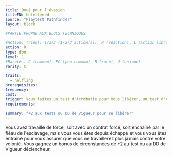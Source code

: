 ```yaml
---
title: Doué pour l'évasion
titleEN: Unfettered
source: "Playtest Pathfinder"
layout: block

#PARTIE PROPRE AUX BLOCS TECHNIQUES

#Action: (rien), 1/2/3 (1/2/3 action[s]), R (réaction), L (action libre)
action: R
type: don
level: 1
#Rareté : C (commun), PC (peu commun), R (rare), U (unique)
rarity: C

traits:
  - halfling
prerequisites: 
frequency: 
cost:
trigger: Vous faites un test d'Acrobatie pour Vous libérer, un test d'Athlétisme pour Vous libérer d'une étreinte, ou un jet de sauvegarde contre un effet d'Enchevêtrement ou d'Agrippement, ou vous utilisez votre DD de Vigueur pour résister à une Etreinte.
requirements:

summary: "+2 aux tests ou DD de Vigueur pour se libérer"
---
```


Vous avez travaillé de force, soit avec un contrat forcé, soit enchaîné par le fléau de l'esclavage, mais vous vous êtes depuis échappé et vous vous êtes entraîné pour vous assurer que vous ne travaillerez plus jamais contre votre volonté. Vous gagnez un bonus de circonstances de +2 au test ou au DD de Vigueur déclencheur.